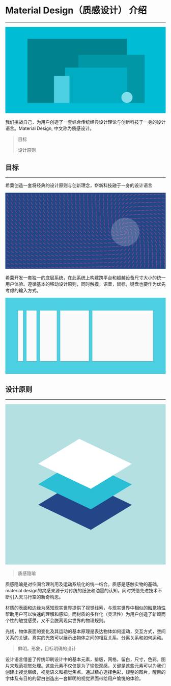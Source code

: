 # Material Design（质感设计） 介绍

---

![](/assets/materialdesign_introduction.png)

我们挑战自己，为用户创造了一套综合传统经典设计理论与创新科技于一身的设计语言。Material Design, 中文称为质感设计。

> 目标
>
> 设计原则

## 目标

---

希冀创造一套将经典的设计原则与创新理念，崭新科技融于一身的设计语言

![](/assets/materialdesign_goals_language.png)

希冀开发一套独一的底层系统，在此系统上构建跨平台和超越设备尺寸大小的统一用户体验。遵循基本的移动设计原则，同时触摸，语音，鼠标，键盘也要作为优先考虑的输入方式。

![](/assets/materialdesign-goals-cutrectangles_large_xhdpi.png)

## 设计原则

---

![](/assets/materialdesign_principles_metaphor.png)

> 质感隐喻

质感隐喻是对空间合理利用及运动系统化的统一结合。质感是感触实物的基础，material design的灵感来源于对传统的纸张和油墨的认知，同时凭借先进技术不断引入天马行空的新奇构思。

材质的表面和边缘为感知现实世界提供了视觉线索，与现实世界中相似的[触觉特性](http://staff.pccu.edu.tw/~tdl/percep12.htm)帮助用户可以快速的理解和感知。而材质的多样化（灵活性）为用户创造了新颖而个性的触觉感受，又不会脱离现实世界的物理规则。

光线，物体表面的变化及其运动的基本原理是表达物体如何运动，交互方式，空间关系的关键。真实的光效可以展示出物体之间的相互关系，分离关系和如何运动。



> 鲜明，形象，目标明确的设计

设计语言借鉴了传统印刷设计中的基本元素，排版，网格，留白，尺寸，色彩，图片来规范视觉处理。这些元素不仅仅是为了愉悦观感，关键是这些元素可以为我们创建出视觉层级，视觉语义和视觉焦点。通过精心选择色彩，规整的图片，醒目的字体及有目的的留白创造出一套鲜明的视觉界面带给用户愉悦的体验。



